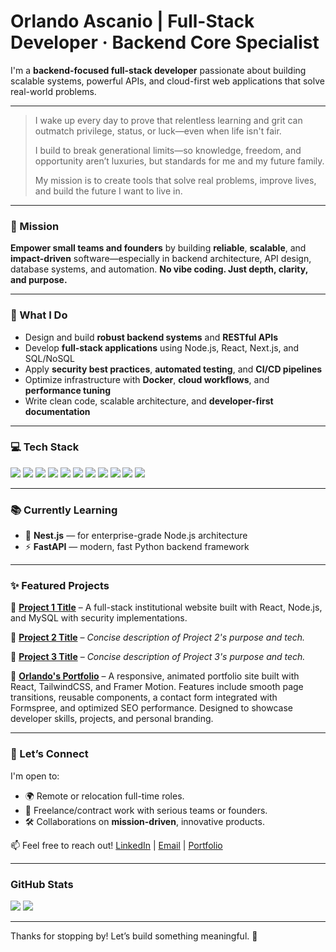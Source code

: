 # Orlando Ascanio | Full-Stack Developer · Backend Core Specialist


I'm a **backend-focused full-stack developer** passionate about building scalable systems, powerful APIs, and cloud-first web applications that solve real-world problems.

---

> I wake up every day to prove that relentless learning and grit can outmatch privilege, status, or luck—even when life isn't fair.
>
> I build to break generational limits—so knowledge, freedom, and opportunity aren’t luxuries, but standards for me and my future family.
>
> My mission is to create tools that solve real problems, improve lives, and build the future I want to live in.

---

### 🚀 Mission
**Empower small teams and founders** by building **reliable**, **scalable**, and **impact-driven** software—especially in backend architecture, API design, database systems, and automation.
**No vibe coding. Just depth, clarity, and purpose.**

---

### 🔧 What I Do
- Design and build **robust backend systems** and **RESTful APIs**
- Develop **full-stack applications** using Node.js, React, Next.js, and SQL/NoSQL
- Apply **security best practices**, **automated testing**, and **CI/CD pipelines**
- Optimize infrastructure with **Docker**, **cloud workflows**, and **performance tuning**
- Write clean code, scalable architecture, and **developer-first documentation**

---

### 💻 Tech Stack
<span>
  <img src="https://img.shields.io/badge/javascript-%23323330.svg?style=for-the-badge&logo=javascript&logoColor=%23F7DF1E">
  <img src="https://img.shields.io/badge/python-3670A0?style=for-the-badge&logo=python&logoColor=ffdd54">
  <img src="https://img.shields.io/badge/typescript-%23007ACC.svg?style=for-the-badge&logo=typescript&logoColor=white">
  <img src="https://img.shields.io/badge/express.js-%23404d59.svg?style=for-the-badge&logo=express&logoColor=%2361DAFB">
  <img src="https://img.shields.io/badge/FastAPI-005571?style=for-the-badge&logo=fastapi">
  <img src="https://img.shields.io/badge/node.js-6DA55F?style=for-the-badge&logo=node.js&logoColor=white">
  <img src= "https://img.shields.io/badge/react-%2320232a.svg?style=for-the-badge&logo=react&logoColor=%2361DAFB">
  <img src= "https://img.shields.io/badge/Next-black?style=for-the-badge&logo=next.js&logoColor=white">
  <img src= "https://img.shields.io/badge/redis-%23DD0031.svg?style=for-the-badge&logo=redis&logoColor=white">
  <img src= "https://img.shields.io/badge/docker-%230db7ed.svg?style=for-the-badge&logo=docker&logoColor=white">
  <img src= "https://img.shields.io/badge/git-%23F05033.svg?style=for-the-badge&logo=git&logoColor=white">
</span>

---

### 📚 Currently Learning
- 🧱 **Nest.js** — for enterprise-grade Node.js architecture
- ⚡ **FastAPI** — modern, fast Python backend framework

---

### ✨ Featured Projects
🔹 **[Project 1 Title](https://github.com/Gojer16/PaginaEscuela)** – A full-stack institutional website built with React, Node.js, and MySQL with security implementations.

🔹 **[Project 2 Title](Link_to_Project_2)** – *Concise description of Project 2's purpose and tech.*

🔹 **[Project 3 Title](Link_to_Project_3)** – *Concise description of Project 3's purpose and tech.*

🔹 **[Orlando's Portfolio](https://github.com/Gojer16/Portfolio)** – A responsive, animated portfolio site built with React, TailwindCSS, and Framer Motion. Features include smooth page transitions, reusable components, a contact form integrated with Formspree, and optimized SEO performance. Designed to showcase developer skills, projects, and personal branding.

---

### 🤝 Let’s Connect
I'm open to:
- 🌍 Remote or relocation full-time roles.
- 🧩 Freelance/contract work with serious teams or founders.
- 🛠 Collaborations on **mission-driven**, innovative products.

📫 Feel free to reach out!
[LinkedIn](https://www.linkedin.com/in/orlando-ascanio-dev) | [Email](mailto:gojer@naver.com) | [Portfolio](https://portfolio-orlandos-projects-8aa08152.vercel.app/)

---

### GitHub Stats
[![](https://github-readme-stats.vercel.app/api?username=gojer16&show_icons=true&theme=tokyonight&hide_border=true&locale=en)](https://github.com/gojer16)
[![](https://github-readme-streak-stats.herokuapp.com/?user=gojer16&theme=material-palenight)](https://github.com/gojer16)

---

Thanks for stopping by! Let’s build something meaningful. 🙌
